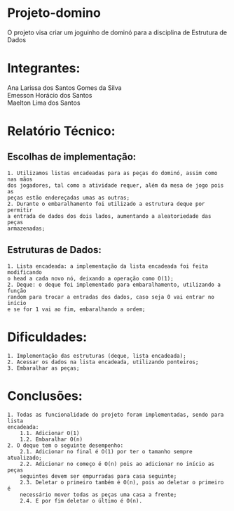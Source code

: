 # Projeto-domino
O projeto visa criar um joguinho de dominó para a disciplina de Estrutura de Dados

# Integrantes:
Ana Larissa dos Santos Gomes da Silva <br>
Emesson Horácio dos Santos <br>
Maelton Lima dos Santos <br>

# Relatório Técnico:

## Escolhas de implementação:

    1. Utilizamos listas encadeadas para as peças do dominó, assim como nas mãos 
    dos jogadores, tal como a atividade requer, além da mesa de jogo pois as 
    peças estão endereçadas umas as outras;
    2. Durante o embaralhamento foi utilizado a estrutura deque por permitir 
    a entrada de dados dos dois lados, aumentando a aleatoriedade das peças 
    armazenadas; 

## Estruturas de Dados:

    1. Lista encadeada: a implementação da lista encadeada foi feita modificando 
    o head a cada novo nó, deixando a operação como O(1);
    2. Deque: o deque foi implementado para embaralhamento, utilizando a função
    random para trocar a entradas dos dados, caso seja 0 vai entrar no início 
    e se for 1 vai ao fim, embaralhando a ordem;

# Dificuldades:

    1. Implementação das estruturas (deque, lista encadeada);
    2. Acessar os dados na lista encadeada, utilizando ponteiros;
    3. Embaralhar as peças;

# Conclusões:

    1. Todas as funcionalidade do projeto foram implementadas, sendo para lista 
    encadeada: 
        1.1. Adicionar O(1) 
        1.2. Embaralhar O(n)
    2. O deque tem o seguinte desempenho: 
        2.1. Adicionar no final é O(1) por ter o tamanho sempre atualizado; 
        2.2. Adicionar no começo é O(n) pois ao adicionar no início as peças 
        seguintes devem ser empurradas para casa seguinte;
        2.3. Deletar o primeiro também é O(n), pois ao deletar o primeiro é
        necessário mover todas as peças uma casa a frente;
        2.4. E por fim deletar o último é O(n).

